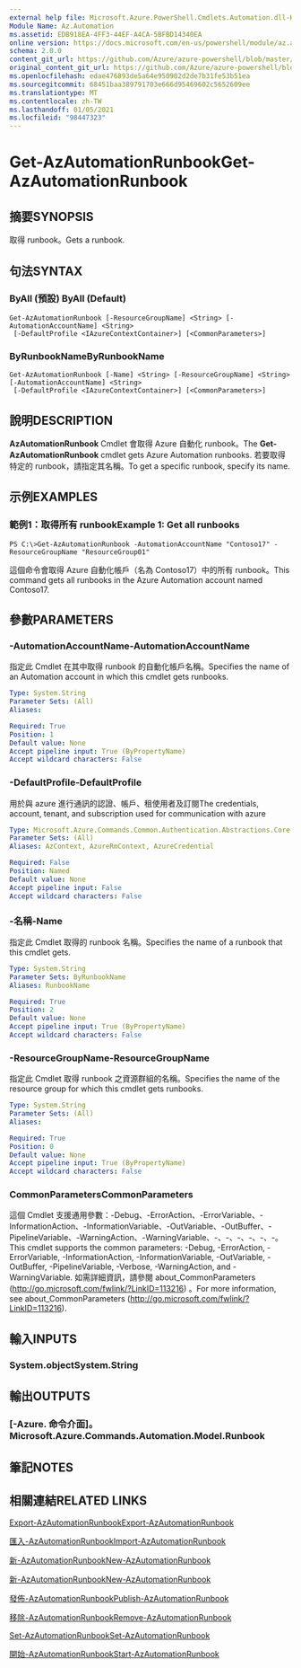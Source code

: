 ```yaml
---
external help file: Microsoft.Azure.PowerShell.Cmdlets.Automation.dll-Help.xml
Module Name: Az.Automation
ms.assetid: EDB918EA-4FF3-44EF-A4CA-5BFBD14340EA
online version: https://docs.microsoft.com/en-us/powershell/module/az.automation/get-azautomationrunbook
schema: 2.0.0
content_git_url: https://github.com/Azure/azure-powershell/blob/master/src/Automation/Automation/help/Get-AzAutomationRunbook.md
original_content_git_url: https://github.com/Azure/azure-powershell/blob/master/src/Automation/Automation/help/Get-AzAutomationRunbook.md
ms.openlocfilehash: edae476893de5a64e950902d2de7b31fe53b51ea
ms.sourcegitcommit: 68451baa389791703e666d95469602c5652609ee
ms.translationtype: MT
ms.contentlocale: zh-TW
ms.lasthandoff: 01/05/2021
ms.locfileid: "98447323"
---
```

# <span data-ttu-id="134ab-101">Get-AzAutomationRunbook</span><span class="sxs-lookup"><span data-stu-id="134ab-101">Get-AzAutomationRunbook</span></span>

## <span data-ttu-id="134ab-102">摘要</span><span class="sxs-lookup"><span data-stu-id="134ab-102">SYNOPSIS</span></span>
<span data-ttu-id="134ab-103">取得 runbook。</span><span class="sxs-lookup"><span data-stu-id="134ab-103">Gets a runbook.</span></span>

## <span data-ttu-id="134ab-104">句法</span><span class="sxs-lookup"><span data-stu-id="134ab-104">SYNTAX</span></span>

### <span data-ttu-id="134ab-105">ByAll (預設) </span><span class="sxs-lookup"><span data-stu-id="134ab-105">ByAll (Default)</span></span>
```
Get-AzAutomationRunbook [-ResourceGroupName] <String> [-AutomationAccountName] <String>
 [-DefaultProfile <IAzureContextContainer>] [<CommonParameters>]
```

### <span data-ttu-id="134ab-106">ByRunbookName</span><span class="sxs-lookup"><span data-stu-id="134ab-106">ByRunbookName</span></span>
```
Get-AzAutomationRunbook [-Name] <String> [-ResourceGroupName] <String> [-AutomationAccountName] <String>
 [-DefaultProfile <IAzureContextContainer>] [<CommonParameters>]
```

## <span data-ttu-id="134ab-107">說明</span><span class="sxs-lookup"><span data-stu-id="134ab-107">DESCRIPTION</span></span>
<span data-ttu-id="134ab-108">**AzAutomationRunbook** Cmdlet 會取得 Azure 自動化 runbook。</span><span class="sxs-lookup"><span data-stu-id="134ab-108">The **Get-AzAutomationRunbook** cmdlet gets Azure Automation runbooks.</span></span>
<span data-ttu-id="134ab-109">若要取得特定的 runbook，請指定其名稱。</span><span class="sxs-lookup"><span data-stu-id="134ab-109">To get a specific runbook, specify its name.</span></span>

## <span data-ttu-id="134ab-110">示例</span><span class="sxs-lookup"><span data-stu-id="134ab-110">EXAMPLES</span></span>

### <span data-ttu-id="134ab-111">範例1：取得所有 runbook</span><span class="sxs-lookup"><span data-stu-id="134ab-111">Example 1: Get all runbooks</span></span>
```
PS C:\>Get-AzAutomationRunbook -AutomationAccountName "Contoso17" -ResourceGroupName "ResourceGroup01"
```

<span data-ttu-id="134ab-112">這個命令會取得 Azure 自動化帳戶（名為 Contoso17）中的所有 runbook。</span><span class="sxs-lookup"><span data-stu-id="134ab-112">This command gets all runbooks in the Azure Automation account named Contoso17.</span></span>

## <span data-ttu-id="134ab-113">參數</span><span class="sxs-lookup"><span data-stu-id="134ab-113">PARAMETERS</span></span>

### <span data-ttu-id="134ab-114">-AutomationAccountName</span><span class="sxs-lookup"><span data-stu-id="134ab-114">-AutomationAccountName</span></span>
<span data-ttu-id="134ab-115">指定此 Cmdlet 在其中取得 runbook 的自動化帳戶名稱。</span><span class="sxs-lookup"><span data-stu-id="134ab-115">Specifies the name of an Automation account in which this cmdlet gets runbooks.</span></span>

```yaml
Type: System.String
Parameter Sets: (All)
Aliases:

Required: True
Position: 1
Default value: None
Accept pipeline input: True (ByPropertyName)
Accept wildcard characters: False
```

### <span data-ttu-id="134ab-116">-DefaultProfile</span><span class="sxs-lookup"><span data-stu-id="134ab-116">-DefaultProfile</span></span>
<span data-ttu-id="134ab-117">用於與 azure 進行通訊的認證、帳戶、租使用者及訂閱</span><span class="sxs-lookup"><span data-stu-id="134ab-117">The credentials, account, tenant, and subscription used for communication with azure</span></span>

```yaml
Type: Microsoft.Azure.Commands.Common.Authentication.Abstractions.Core.IAzureContextContainer
Parameter Sets: (All)
Aliases: AzContext, AzureRmContext, AzureCredential

Required: False
Position: Named
Default value: None
Accept pipeline input: False
Accept wildcard characters: False
```

### <span data-ttu-id="134ab-118">-名稱</span><span class="sxs-lookup"><span data-stu-id="134ab-118">-Name</span></span>
<span data-ttu-id="134ab-119">指定此 Cmdlet 取得的 runbook 名稱。</span><span class="sxs-lookup"><span data-stu-id="134ab-119">Specifies the name of a runbook that this cmdlet gets.</span></span>

```yaml
Type: System.String
Parameter Sets: ByRunbookName
Aliases: RunbookName

Required: True
Position: 2
Default value: None
Accept pipeline input: True (ByPropertyName)
Accept wildcard characters: False
```

### <span data-ttu-id="134ab-120">-ResourceGroupName</span><span class="sxs-lookup"><span data-stu-id="134ab-120">-ResourceGroupName</span></span>
<span data-ttu-id="134ab-121">指定此 Cmdlet 取得 runbook 之資源群組的名稱。</span><span class="sxs-lookup"><span data-stu-id="134ab-121">Specifies the name of the resource group for which this cmdlet gets runbooks.</span></span>

```yaml
Type: System.String
Parameter Sets: (All)
Aliases:

Required: True
Position: 0
Default value: None
Accept pipeline input: True (ByPropertyName)
Accept wildcard characters: False
```

### <span data-ttu-id="134ab-122">CommonParameters</span><span class="sxs-lookup"><span data-stu-id="134ab-122">CommonParameters</span></span>
<span data-ttu-id="134ab-123">這個 Cmdlet 支援通用參數：-Debug、-ErrorAction、-ErrorVariable、-InformationAction、-InformationVariable、-OutVariable、-OutBuffer、-PipelineVariable、-WarningAction、-WarningVariable、-、-、-、-、-、-。</span><span class="sxs-lookup"><span data-stu-id="134ab-123">This cmdlet supports the common parameters: -Debug, -ErrorAction, -ErrorVariable, -InformationAction, -InformationVariable, -OutVariable, -OutBuffer, -PipelineVariable, -Verbose, -WarningAction, and -WarningVariable.</span></span> <span data-ttu-id="134ab-124">如需詳細資訊，請參閱 about_CommonParameters (http://go.microsoft.com/fwlink/?LinkID=113216) 。</span><span class="sxs-lookup"><span data-stu-id="134ab-124">For more information, see about_CommonParameters (http://go.microsoft.com/fwlink/?LinkID=113216).</span></span>

## <span data-ttu-id="134ab-125">輸入</span><span class="sxs-lookup"><span data-stu-id="134ab-125">INPUTS</span></span>

### <span data-ttu-id="134ab-126">System.object</span><span class="sxs-lookup"><span data-stu-id="134ab-126">System.String</span></span>

## <span data-ttu-id="134ab-127">輸出</span><span class="sxs-lookup"><span data-stu-id="134ab-127">OUTPUTS</span></span>

### <span data-ttu-id="134ab-128">[-Azure. 命令介面]。</span><span class="sxs-lookup"><span data-stu-id="134ab-128">Microsoft.Azure.Commands.Automation.Model.Runbook</span></span>

## <span data-ttu-id="134ab-129">筆記</span><span class="sxs-lookup"><span data-stu-id="134ab-129">NOTES</span></span>

## <span data-ttu-id="134ab-130">相關連結</span><span class="sxs-lookup"><span data-stu-id="134ab-130">RELATED LINKS</span></span>

[<span data-ttu-id="134ab-131">Export-AzAutomationRunbook</span><span class="sxs-lookup"><span data-stu-id="134ab-131">Export-AzAutomationRunbook</span></span>](./Export-AzAutomationRunbook.md)

[<span data-ttu-id="134ab-132">匯入-AzAutomationRunbook</span><span class="sxs-lookup"><span data-stu-id="134ab-132">Import-AzAutomationRunbook</span></span>](./Import-AzAutomationRunbook.md)

[<span data-ttu-id="134ab-133">新-AzAutomationRunbook</span><span class="sxs-lookup"><span data-stu-id="134ab-133">New-AzAutomationRunbook</span></span>](./New-AzAutomationRunbook.md)

[<span data-ttu-id="134ab-134">新-AzAutomationRunbook</span><span class="sxs-lookup"><span data-stu-id="134ab-134">New-AzAutomationRunbook</span></span>](./New-AzAutomationRunbook.md)

[<span data-ttu-id="134ab-135">發佈-AzAutomationRunbook</span><span class="sxs-lookup"><span data-stu-id="134ab-135">Publish-AzAutomationRunbook</span></span>](./Publish-AzAutomationRunbook.md)

[<span data-ttu-id="134ab-136">移除-AzAutomationRunbook</span><span class="sxs-lookup"><span data-stu-id="134ab-136">Remove-AzAutomationRunbook</span></span>](./Remove-AzAutomationRunbook.md)

[<span data-ttu-id="134ab-137">Set-AzAutomationRunbook</span><span class="sxs-lookup"><span data-stu-id="134ab-137">Set-AzAutomationRunbook</span></span>](./Set-AzAutomationRunbook.md)

[<span data-ttu-id="134ab-138">開始-AzAutomationRunbook</span><span class="sxs-lookup"><span data-stu-id="134ab-138">Start-AzAutomationRunbook</span></span>](./Start-AzAutomationRunbook.md)


